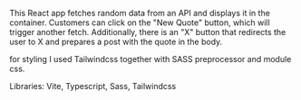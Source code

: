 This React app fetches random data from an API and displays it in the container. Customers can click on the "New Quote" button, which will trigger another fetch. Additionally, there is an "X" button that redirects the user to X and prepares a post with the quote in the body.

for styling I used Tailwindcss together with SASS preprocessor and module css.

Libraries: Vite, Typescript, Sass, Tailwindcss
